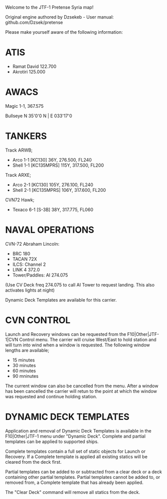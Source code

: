 Welcome to the JTF-1 Pretense Syria map!

Original engine authored by Dzsekeb - User manual: github.com/Dzsek/pretense

Please make yourself aware of the following information:

ATIS
====

- Ramat David 122.700
- Akrotiri 125.000

AWACS
=====

Magic 1-1, 367.575

Bullseye N 35'0'0 N | E 033'17'0

TANKERS
=======

Track ARWB;
- Arco 1-1  [KC130] 36Y, 276.500, FL240
- Shell 1-1 [KC135MPRS] 115Y, 317.500, FL200

Track ARXE;
- Arco 2-1  [KC130] 105Y, 276.100, FL240
- Shell 2-1 [KC135MPRS] 106Y, 317.600, FL200

CVN72 Hawk;
- Texaco 6-1 [S-3B] 38Y, 317.775, FL060

NAVAL OPERATIONS
================


CVN-72 Abraham Lincoln:
- BRC 180
- TACAN 72X 
- ILCS: Channel 2
- LINK 4 372.0
- Tower/Paddles: AI 274.075
 
(Use CV Deck freq 274.075 to call AI Tower to request landing. This also activates lights at night)

Dynamic Deck Templates are available for this carrier.

CVN CONTROL
===========

Launch and Recovery windows can be requested from the F10|Other|JTF-1|CVN Control menu. The carrier will cruise West/East to hold station and will turn into wind when a window is requested. The following window lengths are available;

- 15 minutes
- 30 minutes
- 60 minutes
- 90 mninutes

The current window can also be cancelled from the menu. After a window has been cancelled the carrier will retun to the point at which the window was requested and continue holding station.

DYNAMIC DECK TEMPLATES
======================

Application and removal of Dynamic Deck Templates is available in the F10|Other|JTF-1 menu under "Dynamic Deck". Complete and partial templates can be applied to supported ships. 

Complete templates contain a full set of static objects for Launch or Recovery. If a Complete template is applied all existing statics will be cleared from the deck first.

Partial templates can be added to or subtracted from a clear deck or a deck containing other partial templates. Partial templates cannot be added to, or removed from, a Complete template that has already been applied.

The "Clear Deck" command will remove all statics from the deck.